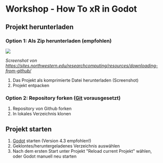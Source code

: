 # Workshop - How To xR in Godot
## Projekt herunterladen
### Option 1: Als Zip herunterladen (empfohlen)
![](https://sites.northwestern.edu/researchcomputing/files/2021/05/github.png)

_Screenshot von https://sites.northwestern.edu/researchcomputing/resources/downloading-from-github/_

1. Das Projekt als komprimierte Datei herunterladen (Screenshot)
2. Projekt entpacken

### Option 2: Repository forken ([Git](https://git-scm.com/) vorausgesetzt)
1. Repository von Github forken
2. In lokales Verzeichnis klonen

## Projekt starten
1. [Godot](https://godotengine.org/) starten (Version 4.3 empfohlen!)
2. Geklontes/heruntergeladenes Verzeichnis auswählen
3. Nach dem ersten Start unter Projekt "Reload current Projekt" wählen, oder Godot manuell neu starten

